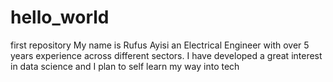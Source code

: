 # hello_world
first repository
My name is Rufus Ayisi an Electrical Engineer with over 5 years experience across different sectors. I have developed a great interest in data science and I plan to self learn my way into tech

